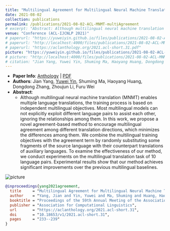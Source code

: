 ```yaml
---
title: "Multilingual Agreement for Multilingual Neural Machine Translation"
date: 2021-08-02
collection: publications
permalink: /publications/2021-08-02-ACL-MNMT-multiAgreement
# excerpt: "Abstract: Although multilingual neural machine translation (MNMT) enables multiple language translations, the training process is based on independent multilingual objectives. Most multilingual models can not explicitly exploit different language pairs to assist each other, ignoring the relationships among them. In this work, we propose a novel agreement-based method to encourage multilingual agreement among different translation directions, which minimizes the differences among them. We combine the multilingual training objectives with the agreement term by randomly substituting some fragments of the source language with their counterpart translations of auxiliary languages. To examine the effectiveness of our method, we conduct experiments on the multilingual translation task of 10 language pairs. Experimental results show that our method achieves significant improvements over the previous multilingual baselines."
venue: "Conference (ACL-IJCNLP 2021)"
# paperurl: "https://yuweiyin.github.io/files/publications/2021-08-02-ACL-MNMT-multiAgreement.pdf"
# paperurl: "http://localhost:4000/files/publications/2021-08-02-ACL-MNMT-multiAgreement.pdf"
# paperurl: "https://aclanthology.org/2021.acl-short.31.pdf"
picture: "https://yuweiyin.github.io/files/publications/2021-08-02-ACL-MNMT-multiAgreement.png"
# picture: "http://localhost:4000/files/publications/2021-08-02-ACL-MNMT-multiAgreement.png"
# citation: "Jian Yang, Yuwei Yin, Shuming Ma, Haoyang Huang, Dongdong Zhang, Zhoujun Li, and Furu Wei. 2021. Multilingual Agreement for Multilingual Neural Machine Translation. In Proceedings of the 59th Annual Meeting of the Association for Computational Linguistics and the 11th International Joint Conference on Natural Language Processing (Volume 2: Short Papers), pages 233–239, Online. Association for Computational Linguistics."
---
```


<script src="https://polyfill.io/v3/polyfill.min.js?features=es6"></script>
<script id="MathJax-script" async src="https://cdn.jsdelivr.net/npm/mathjax@3/es5/tex-mml-chtml.js"></script>
<script> 
MathJax = {
  tex: {
    inlineMath: [['$', '$']],
    processEscapes: true
  }
};
</script>

<!-- ## Multilingual Agreement for Multilingual Neural Machine Translation -->

- **Paper Info**: [Anthology](https://aclanthology.org/2021.acl-short.31/) \| [PDF](https://aclanthology.org/2021.acl-short.31.pdf)
- **Authors**: Jian Yang, <u>Yuwei Yin</u>, Shuming Ma, Haoyang Huang, Dongdong Zhang, Zhoujun Li, Furu Wei
- **Abstract**:
  - Although multilingual neural machine translation (MNMT) enables multiple language translations, the training process is based on independent multilingual objectives. Most multilingual models can not explicitly exploit different language pairs to assist each other, ignoring the relationships among them. In this work, we propose a novel agreement-based method to encourage multilingual agreement among different translation directions, which minimizes the differences among them. We combine the multilingual training objectives with the agreement term by randomly substituting some fragments of the source language with their counterpart translations of auxiliary languages. To examine the effectiveness of our method, we conduct experiments on the multilingual translation task of 10 language pairs. Experimental results show that our method achieves significant improvements over the previous multilingual baselines.

![picture](https://yuweiyin.github.io/files/publications/2021-08-02-ACL-MNMT-multiAgreement.png)

<!-- - **Citation**:
  - Jian Yang, Yuwei Yin, Shuming Ma, Haoyang Huang, Dongdong Zhang, Zhoujun Li, and Furu Wei. 2021. Multilingual Agreement for Multilingual Neural Machine Translation. In Proceedings of the 59th Annual Meeting of the Association for Computational Linguistics and the 11th International Joint Conference on Natural Language Processing (Volume 2: Short Papers), pages 233–239, Online. Association for Computational Linguistics. -->

```bibtex
@inproceedings{yang2021agreement,
  title     = "Multilingual Agreement for Multilingual Neural Machine Translation",
  author    = "Yang, Jian and Yin, Yuwei and Ma, Shuming and Huang, Haoyang and Zhang, Dongdong and Li, Zhoujun and Wei, Furu",
  booktitle = "Proceedings of the 59th Annual Meeting of the Association for Computational Linguistics and the 11th International Joint Conference on Natural Language Processing (Volume 2: Short Papers)",
  publisher = "Association for Computational Linguistics",
  url       = "https://aclanthology.org/2021.acl-short.31",
  doi       = "10.18653/v1/2021.acl-short.31",
  pages     = "233--239"
}
```
